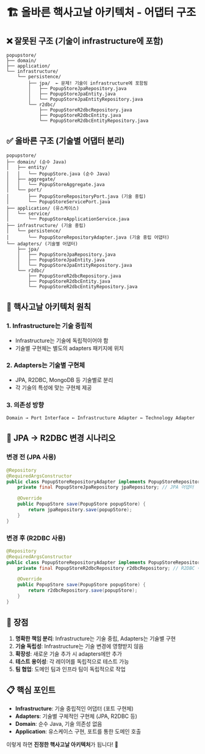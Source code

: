 # 🏗️ 올바른 핵사고날 아키텍처 - 어댑터 구조

## ❌ 잘못된 구조 (기술이 infrastructure에 포함)

```
popupstore/
├── domain/
├── application/
└── infrastructure/
    └── persistence/
        ├── jpa/  ← 문제! 기술이 infrastructure에 포함됨
        │   ├── PopupStoreJpaRepository.java
        │   ├── PopupStoreJpaEntity.java
        │   └── PopupStoreJpaEntityRepository.java
        └── r2dbc/
            ├── PopupStoreR2dbcRepository.java
            ├── PopupStoreR2dbcEntity.java
            └── PopupStoreR2dbcEntityRepository.java
```

## ✅ 올바른 구조 (기술별 어댑터 분리)

```
popupstore/
├── domain/ (순수 Java)
│   ├── entity/
│   │   └── PopupStore.java (순수 Java)
│   ├── aggregate/
│   │   └── PopupStoreAggregate.java
│   └── port/
│       ├── PopupStoreRepositoryPort.java (기술 중립)
│       └── PopupStoreServicePort.java
├── application/ (유스케이스)
│   └── service/
│       └── PopupStoreApplicationService.java
├── infrastructure/ (기술 중립)
│   └── persistence/
│       └── PopupStoreRepositoryAdapter.java (기술 중립 어댑터)
└── adapters/ (기술별 어댑터)
    ├── jpa/
    │   ├── PopupStoreJpaRepository.java
    │   ├── PopupStoreJpaEntity.java
    │   └── PopupStoreJpaEntityRepository.java
    └── r2dbc/
        ├── PopupStoreR2dbcRepository.java
        ├── PopupStoreR2dbcEntity.java
        └── PopupStoreR2dbcEntityRepository.java
```

## 🎯 핵사고날 아키텍처 원칙

### 1. **Infrastructure는 기술 중립적**

- Infrastructure는 기술에 독립적이어야 함
- 기술별 구현체는 별도의 adapters 패키지에 위치

### 2. **Adapters는 기술별 구현체**

- JPA, R2DBC, MongoDB 등 기술별로 분리
- 각 기술의 특성에 맞는 구현체 제공

### 3. **의존성 방향**

```
Domain → Port Interface ← Infrastructure Adapter ← Technology Adapter
```

## 🔄 JPA → R2DBC 변경 시나리오

### 변경 전 (JPA 사용)

```java
@Repository
@RequiredArgsConstructor
public class PopupStoreRepositoryAdapter implements PopupStoreRepositoryPort {
    private final PopupStoreJpaRepository jpaRepository; // JPA 어댑터

    @Override
    public PopupStore save(PopupStore popupStore) {
        return jpaRepository.save(popupStore);
    }
}
```

### 변경 후 (R2DBC 사용)

```java
@Repository
@RequiredArgsConstructor
public class PopupStoreRepositoryAdapter implements PopupStoreRepositoryPort {
    private final PopupStoreR2dbcRepository r2dbcRepository; // R2DBC 어댑터

    @Override
    public PopupStore save(PopupStore popupStore) {
        return r2dbcRepository.save(popupStore);
    }
}
```

## 🚀 장점

1. **명확한 책임 분리**: Infrastructure는 기술 중립, Adapters는 기술별 구현
2. **기술 독립성**: Infrastructure는 기술 변경에 영향받지 않음
3. **확장성**: 새로운 기술 추가 시 adapters에만 추가
4. **테스트 용이성**: 각 레이어를 독립적으로 테스트 가능
5. **팀 협업**: 도메인 팀과 인프라 팀이 독립적으로 작업

## 📋 핵심 포인트

- **Infrastructure**: 기술 중립적인 어댑터 (포트 구현체)
- **Adapters**: 기술별 구체적인 구현체 (JPA, R2DBC 등)
- **Domain**: 순수 Java, 기술 의존성 없음
- **Application**: 유스케이스 구현, 포트를 통한 도메인 호출

이렇게 하면 **진정한 핵사고날 아키텍처**가 됩니다! 🎉
